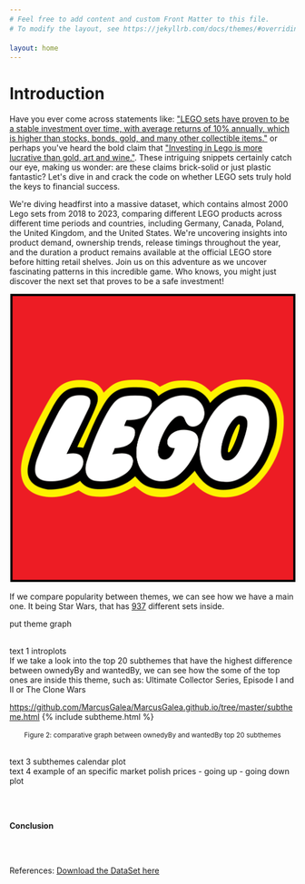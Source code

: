 ```yaml
---
# Feel free to add content and custom Front Matter to this file.
# To modify the layout, see https://jekyllrb.com/docs/themes/#overriding-theme-defaults

layout: home
---
```


# Introduction

Have you ever come across statements like: ["LEGO sets have proven to be a stable investment over time, with average returns of 10% annually, which is higher than stocks, bonds, gold, and many other collectible items."](https://www.nerdcube.eu/guides/investing-in-lego/#:~:text=some%20extra%20cash.-,LEGO%20sets%20have%20proven%20to%20be%20a%20stable%20investment%20over,passion%20and%20collecting%20for%20profit) or perhaps you've heard the bold claim that ["Investing in Lego is more lucrative than gold, art and wine."](https://www.theguardian.com/lifeandstyle/2021/dec/10/investing-in-lego-more-lucrative-than-gold-study-suggests). These intriguing snippets certainly catch our eye, making us wonder: are these claims brick-solid or just plastic fantastic? Let's dive in and crack the code on whether LEGO sets truly hold the keys to financial success.

We're diving headfirst into a massive dataset, which contains almost 2000 Lego sets from 2018 to 2023, comparing different LEGO products across different time periods and countries, including Germany, Canada, Poland, the United Kingdom, and the United States. We're uncovering insights into product demand, ownership trends, release timings throughout the year, and the duration a product remains available at the official LEGO store before hitting retail shelves. Join us on this adventure as we uncover fascinating patterns in this incredible game. Who knows, you might just discover the next set that proves to be a safe investment!

![alt text1](https://github.com/MarcusGalea/MarcusGalea.github.io/blob/master/Logo.png)

If we compare popularity between themes, we can see how we have a main one. It being Star Wars, that has [937](https://www.brickeconomy.com/sets/theme/star-wars) different sets inside.

put theme graph

<br>
text 1
introplots
<br>
If we take a look into the top 20 subthemes that have the highest difference between ownedyBy and wantedBy, we can see how the some of the top ones are inside this theme, such as: Ultimate Collector Series, Episode I and II or The Clone Wars

https://github.com/MarcusGalea/MarcusGalea.github.io/tree/master/subtheme.html
{% include subtheme.html %}

<center><small>Figure 2: comparative graph between ownedyBy and wantedBy top 20 subthemes</small></center>
<br>

text 3 subthemes calendar
plot
<br>
text 4 example of an specific market
polish prices - going up - going down
plot

<br>
<br>

**Conclusion**

<br>
<br>

References:
[Download the DataSet here](https://mostwiedzy.pl/en/open-research-data/data-on-lego-sets-release-dates-and-retail-prices-combined-with-aftermarket-transaction-prices-betwe,10210741381038465-0)

<br>
